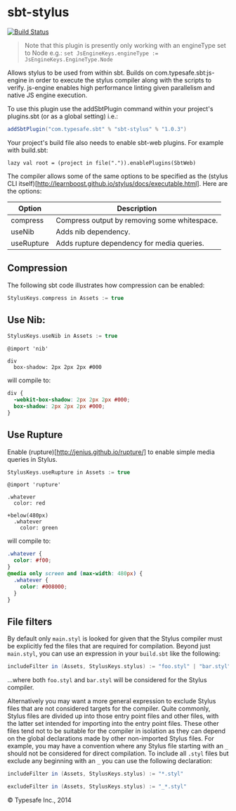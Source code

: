 sbt-stylus
==========

[![Build Status](https://api.travis-ci.org/sbt/sbt-stylus.png?branch=master)](https://travis-ci.org/sbt/sbt-stylus)

> Note that this plugin is presently only working with an engineType set to Node e.g.:
> `set JsEngineKeys.engineType := JsEngineKeys.EngineType.Node`

Allows stylus to be used from within sbt. Builds on com.typesafe.sbt:js-engine in order to execute the stylus compiler along with
the scripts to verify. js-engine enables high performance linting given parallelism and native JS engine execution.

To use this plugin use the addSbtPlugin command within your project's plugins.sbt (or as a global setting) i.e.:

```scala
addSbtPlugin("com.typesafe.sbt" % "sbt-stylus" % "1.0.3")
```

Your project's build file also needs to enable sbt-web plugins. For example with build.sbt:

    lazy val root = (project in file(".")).enablePlugins(SbtWeb)

The compiler allows some of the same options to be specified as the (stylus CLI itself)[http://learnboost.github.io/stylus/docs/executable.html].
Here are the options:

Option              | Description
--------------------|------------
compress            | Compress output by removing some whitespace.
useNib              | Adds nib dependency.
useRupture          | Adds rupture dependency for media queries.

## Compression

The following sbt code illustrates how compression can be enabled:

```scala
StylusKeys.compress in Assets := true
```

## Use Nib:

```scala
StylusKeys.useNib in Assets := true
```

```stylus
@import 'nib'

div
  box-shadow: 2px 2px 2px #000
```
will compile to:
```css
div {
  -webkit-box-shadow: 2px 2px 2px #000;
  box-shadow: 2px 2px 2px #000;
}
```

## Use Rupture

Enable (rupture)[http://jenius.github.io/rupture/] to enable simple media queries in Stylus.

```scala
StylusKeys.useRupture in Assets := true
```

```stylus
@import 'rupture'

.whatever
  color: red

+below(480px)
  .whatever
    color: green

```
will compile to:
```css
.whatever {
  color: #f00;
}
@media only screen and (max-width: 480px) {
  .whatever {
    color: #008000;
  }
}
```

## File filters

By default only `main.styl` is looked for given that the Stylus compiler must be explicitly fed the files
that are required for compilation. Beyond just `main.styl`, you can use an expression in your `build.sbt` like the
following:

```scala
includeFilter in (Assets, StylusKeys.stylus) := "foo.styl" | "bar.styl"
```

...where both `foo.styl` and `bar.styl` will be considered for the Stylus compiler.

Alternatively you may want a more general expression to exclude Stylus files that are not considered targets
for the compiler. Quite commonly, Stylus files are divided up into those entry point files and other files, with the
latter set intended for importing into the entry point files. These other files tend not to be suitable for the
compiler in isolation as they can depend on the global declarations made by other non-imported Stylus files. For example,
you may have a convention where any Stylus file starting with an `_` should not be considered for direct compilation. To
include all `.styl` files but exclude any beginning with an `_` you can use the following declaration:

```scala
includeFilter in (Assets, StylusKeys.stylus) := "*.styl"

excludeFilter in (Assets, StylusKeys.stylus) := "_*.styl"
```

&copy; Typesafe Inc., 2014
